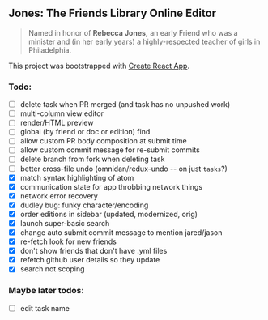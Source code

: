 ## Jones: The Friends Library Online Editor

> Named in honor of **Rebecca Jones,** an early Friend who was a minister and (in her early years) a highly-respected teacher of girls in Philadelphia.

This project was bootstrapped with [Create React App](https://github.com/facebook/create-react-app).

### Todo:

* [ ] delete task when PR merged (and task has no unpushed work)
* [ ] multi-column view editor
* [ ] render/HTML preview
* [ ] global (by friend or doc or edition) find
* [ ] allow custom PR body composition at submit time
* [ ] allow custom commit message for re-submit commits
* [ ] delete branch from fork when deleting task
* [ ] better cross-file undo (omnidan/redux-undo -- on just `tasks`?)
* [x] match syntax highlighting of atom
* [x] communication state for app throbbing network things
* [x] network error recovery
* [x] dudley bug: funky character/encoding
* [x] order editions in sidebar (updated, modernized, orig)
* [x] launch super-basic search
* [x] change auto submit commit message to mention jared/jason
* [x] re-fetch look for new friends
* [x] don't show friends that don't have .yml files
* [x] refetch github user details so they update
* [x] search not scoping

### Maybe later todos:

* [ ] edit task name
